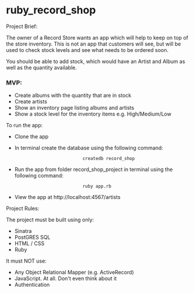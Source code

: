 # ruby_record_shop

Project Brief:

The owner of a Record Store wants an app which will help to keep on top of the store inventory. This is not an app that customers will see, but will be used to check stock levels and see what needs to be ordered soon.

You should be able to add stock, which would have an Artist and Album as well as the quantity available.

### MVP:

- Create albums with the quantity that are in stock
- Create artists
- Show an inventory page listing albums and artists
- Show a stock level for the inventory items e.g. High/Medium/Low


To run the app:

- Clone the app

- In terminal create the database using the following command:  

                                createdb record_shop

- Run the app from folder record_shop_project in terminal using the following command:

                                ruby app.rb

- View the app at http://localhost:4567/artists


Project Rules:

The project must be built using only:
  - Sinatra
  - PostGRES SQL
  - HTML / CSS
  - Ruby

It must NOT use:
  - Any Object Relational Mapper (e.g. ActiveRecord)
  - JavaScript. At all. Don't even think about it
  - Authentication

